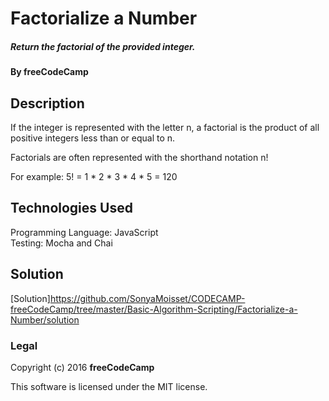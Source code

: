 # Factorialize a Number

##### Return the factorial of the provided integer.

#### By freeCodeCamp

## Description

If the integer is represented with the letter n, a factorial is the product of all positive integers less than or equal to n.

Factorials are often represented with the shorthand notation n!

For example: 5! = 1 * 2 * 3 * 4 * 5 = 120

## Technologies Used

Programming Language: JavaScript  
Testing: Mocha and Chai

## Solution

[Solution]https://github.com/SonyaMoisset/CODECAMP-freeCodeCamp/tree/master/Basic-Algorithm-Scripting/Factorialize-a-Number/solution

### Legal

Copyright (c) 2016 **freeCodeCamp**

This software is licensed under the MIT license.
